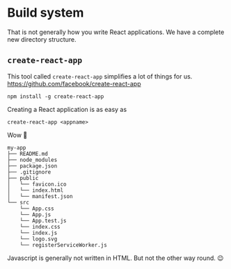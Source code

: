 # Build system

That is not generally how you write React applications. We have a complete new directory structure.

## `create-react-app`

This tool called `create-react-app` simplifies a lot of things for us.
https://github.com/facebook/create-react-app

```shell
npm install -g create-react-app
```

Creating a React application is as easy as

```shell
create-react-app <appname>
```

Wow 🎉

```
my-app
├── README.md
├── node_modules
├── package.json
├── .gitignore
├── public
│   └── favicon.ico
│   └── index.html
│   └── manifest.json
└── src
    └── App.css
    └── App.js
    └── App.test.js
    └── index.css
    └── index.js
    └── logo.svg
    └── registerServiceWorker.js
```

Javascript is generally not written in HTML. But not the other way round. 😉
